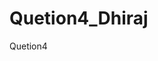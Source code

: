 # Quetion4_Dhiraj
Quetion4
<?php
function divisorSum($n) 
{

    $sum = 0;
 

    for ($i = 1; $i <= $n; ++$i) 

    {
 

        // Find all divisors of i

        // and add them 

        for ($j = 1; $j * $j <= $i; ++$j) 

        {

            if ($i % $j == 0) 

            {

                if ($i / $j == $j)

                    $sum += $j;

                else

                    $sum += $j + $i / $j;

            }

        }

    }

    return $sum;
}
 

$n = 42;

echo "\n", divisorSum($n), "\n";

$n = 147;

echo divisorSum($n), "\n";
 
?>
